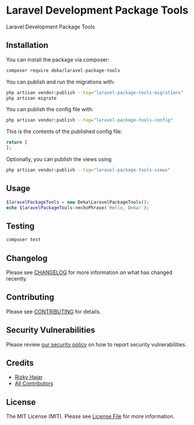 
# Laravel Development Package Tools

Laravel Development Package Tools

## Installation

You can install the package via composer:

```bash
composer require deka/laravel-package-tools
```

You can publish and run the migrations with:

```bash
php artisan vendor:publish --tag="laravel-package-tools-migrations"
php artisan migrate
```

You can publish the config file with:

```bash
php artisan vendor:publish --tag="laravel-package-tools-config"
```

This is the contents of the published config file:

```php
return [
];
```

Optionally, you can publish the views using

```bash
php artisan vendor:publish --tag="laravel-package-tools-views"
```

## Usage

```php
$laravelPackageTools = new Deka\LaravelPackageTools();
echo $laravelPackageTools->echoPhrase('Hello, Deka!');
```

## Testing

```bash
composer test
```

## Changelog

Please see [CHANGELOG](CHANGELOG.md) for more information on what has changed recently.

## Contributing

Please see [CONTRIBUTING](CONTRIBUTING.md) for details.

## Security Vulnerabilities

Please review [our security policy](../../security/policy) on how to report security vulnerabilities.

## Credits

- [Rizky Hajar](https://github.com/riskihajar)
- [All Contributors](../../contributors)

## License

The MIT License (MIT). Please see [License File](LICENSE.md) for more information.
